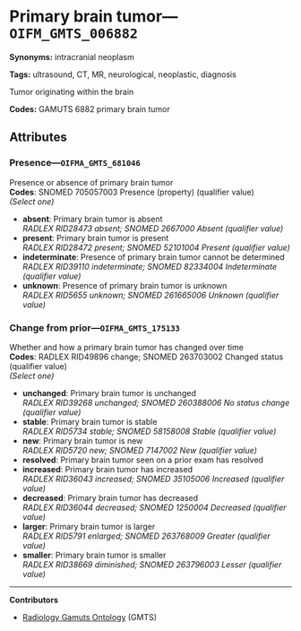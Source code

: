 # Primary brain tumor—`OIFM_GMTS_006882`

**Synonyms:** intracranial neoplasm

**Tags:** ultrasound, CT, MR, neurological, neoplastic, diagnosis

Tumor originating within the brain

**Codes:** GAMUTS 6882 primary brain tumor

## Attributes

### Presence—`OIFMA_GMTS_681046`

Presence or absence of primary brain tumor  
**Codes**: SNOMED 705057003 Presence (property) (qualifier value)  
*(Select one)*

- **absent**: Primary brain tumor is absent  
_RADLEX RID28473 absent; SNOMED 2667000 Absent (qualifier value)_
- **present**: Primary brain tumor is present  
_RADLEX RID28472 present; SNOMED 52101004 Present (qualifier value)_
- **indeterminate**: Presence of primary brain tumor cannot be determined  
_RADLEX RID39110 indeterminate; SNOMED 82334004 Indeterminate (qualifier value)_
- **unknown**: Presence of primary brain tumor is unknown  
_RADLEX RID5655 unknown; SNOMED 261665006 Unknown (qualifier value)_

### Change from prior—`OIFMA_GMTS_175133`

Whether and how a primary brain tumor has changed over time  
**Codes**: RADLEX RID49896 change; SNOMED 263703002 Changed status (qualifier value)  
*(Select one)*

- **unchanged**: Primary brain tumor is unchanged  
_RADLEX RID39268 unchanged; SNOMED 260388006 No status change (qualifier value)_
- **stable**: Primary brain tumor is stable  
_RADLEX RID5734 stable; SNOMED 58158008 Stable (qualifier value)_
- **new**: Primary brain tumor is new  
_RADLEX RID5720 new; SNOMED 7147002 New (qualifier value)_
- **resolved**: Primary brain tumor seen on a prior exam has resolved  
- **increased**: Primary brain tumor has increased  
_RADLEX RID36043 increased; SNOMED 35105006 Increased (qualifier value)_
- **decreased**: Primary brain tumor has decreased  
_RADLEX RID36044 decreased; SNOMED 1250004 Decreased (qualifier value)_
- **larger**: Primary brain tumor is larger  
_RADLEX RID5791 enlarged; SNOMED 263768009 Greater (qualifier value)_
- **smaller**: Primary brain tumor is smaller  
_RADLEX RID38669 diminished; SNOMED 263796003 Lesser (qualifier value)_

---

**Contributors**

- [Radiology Gamuts Ontology](https://gamuts.net/) (GMTS)